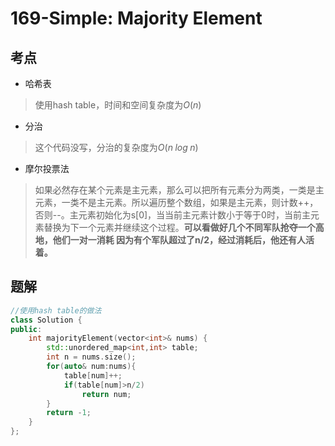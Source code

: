 # 169-Simple: Majority Element

## 考点

* 哈希表
> 使用hash table，时间和空间复杂度为$O(n)$
* 分治
> 这个代码没写，分治的复杂度为$O(n\;log\;n)$
* 摩尔投票法
> 如果必然存在某个元素是主元素，那么可以把所有元素分为两类，一类是主元素，一类不是主元素。所以遍历整个数组，如果是主元素，则计数++，否则--。主元素初始化为s[0]，当当前主元素计数小于等于0时，当前主元素替换为下一个元素并继续这个过程。__可以看做好几个不同军队抢夺一个高地，他们一对一消耗
因为有个军队超过了n/2，经过消耗后，他还有人活着。__

## 题解

```cpp
//使用hash table的做法
class Solution {
public:
    int majorityElement(vector<int>& nums) {
        std::unordered_map<int,int> table;
        int n = nums.size();
        for(auto& num:nums){
            table[num]++;
            if(table[num]>n/2)
                return num;
        }
        return -1;
    }
};
```